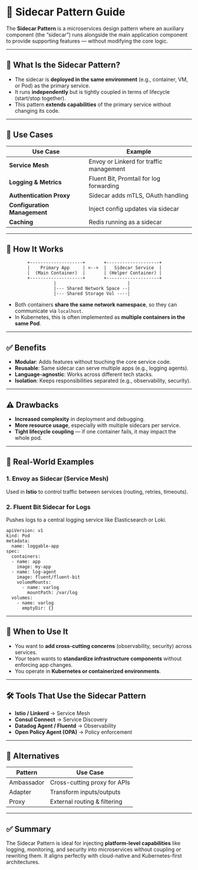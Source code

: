# 🧱 Sidecar Pattern Guide

The **Sidecar Pattern** is a microservices design pattern where an auxiliary component (the “sidecar”) runs alongside the main application component to provide supporting features — without modifying the core logic.

---

## 🚗 What Is the Sidecar Pattern?

- The sidecar is **deployed in the same environment** (e.g., container, VM, or Pod) as the primary service.
- It runs **independently** but is tightly coupled in terms of lifecycle (start/stop together).
- This pattern **extends capabilities** of the primary service without changing its code.

---

## 🧰 Use Cases

| Use Case                  | Example                                   |
|---------------------------|-------------------------------------------|
| **Service Mesh**          | Envoy or Linkerd for traffic management   |
| **Logging & Metrics**     | Fluent Bit, Promtail for log forwarding   |
| **Authentication Proxy**  | Sidecar adds mTLS, OAuth handling         |
| **Configuration Management** | Inject config updates via sidecar     |
| **Caching**               | Redis running as a sidecar                |

---

## 🔁 How It Works

            +--------------------+       +--------------------+
            |    Primary App     | <-->  |   Sidecar Service  |
            |  (Main Container)  |       | (Helper Container) |
            +--------------------+       +--------------------+
                      |                           |
                      |--- Shared Network Space --|
                      |--- Shared Storage Vol ----|


- Both containers **share the same network namespace**, so they can communicate via `localhost`.
- In Kubernetes, this is often implemented as **multiple containers in the same Pod**.

---

## ✅ Benefits

- **Modular**: Adds features without touching the core service code.
- **Reusable**: Same sidecar can serve multiple apps (e.g., logging agents).
- **Language-agnostic**: Works across different tech stacks.
- **Isolation**: Keeps responsibilities separated (e.g., observability, security).

---

## ⚠️ Drawbacks

- **Increased complexity** in deployment and debugging.
- **More resource usage**, especially with multiple sidecars per service.
- **Tight lifecycle coupling** — if one container fails, it may impact the whole pod.

---

## 🧪 Real-World Examples

### 1. **Envoy as Sidecar (Service Mesh)**

Used in **Istio** to control traffic between services (routing, retries, timeouts).

### 2. **Fluent Bit Sidecar for Logs**

Pushes logs to a central logging service like Elasticsearch or Loki.

```
apiVersion: v1
kind: Pod
metadata:
  name: loggable-app
spec:
  containers:
  - name: app
    image: my-app
  - name: log-agent
    image: fluent/fluent-bit
    volumeMounts:
      - name: varlog
        mountPath: /var/log
  volumes:
    - name: varlog
      emptyDir: {}
```

---

## 📌 When to Use It

- You want to **add cross-cutting concerns** (observability, security) across services.
- Your team wants to **standardize infrastructure components** without enforcing app changes.
- You operate in **Kubernetes or containerized environments**.

---

## 🛠 Tools That Use the Sidecar Pattern

- **Istio / Linkerd** → Service Mesh
- **Consul Connect** → Service Discovery
- **Datadog Agent / Fluentd** → Observability
- **Open Policy Agent (OPA)** → Policy enforcement

---

## 🧭 Alternatives

| Pattern        | Use Case                    |
|----------------|-----------------------------|
| Ambassador     | Cross-cutting proxy for APIs|
| Adapter        | Transform inputs/outputs    |
| Proxy          | External routing & filtering|

---

## ✅ Summary

The Sidecar Pattern is ideal for injecting **platform-level capabilities** like logging, monitoring, and security into microservices without coupling or rewriting them. It aligns perfectly with cloud-native and Kubernetes-first architectures.
